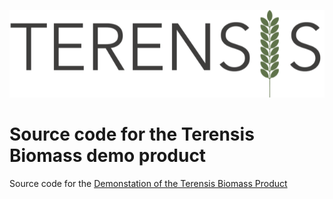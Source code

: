 ![Terensis logo](/resources/terensis_logo.png#center)  

# Source code for the Terensis Biomass demo product
Source code for the [Demonstation of the Terensis Biomass Product](https://terensis.github.io/ww_biomass_demo/)
